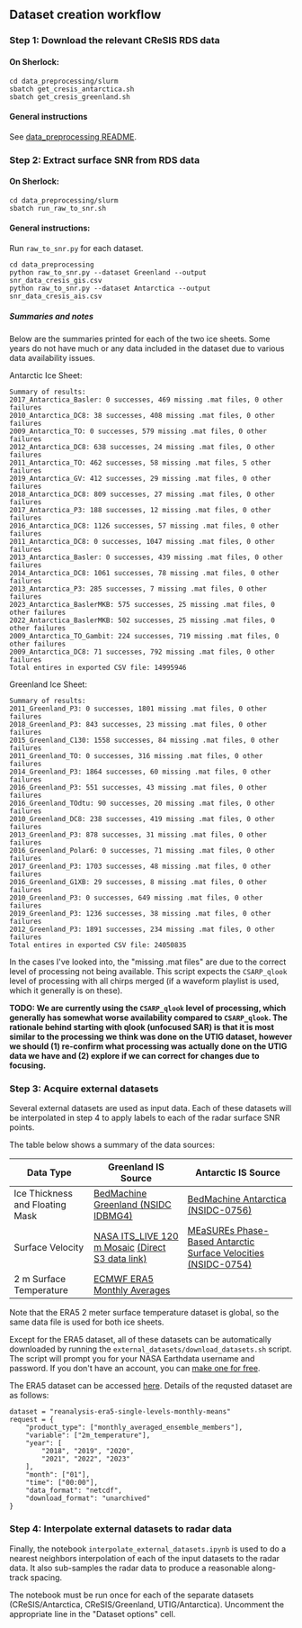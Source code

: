 ## Dataset creation workflow

### Step 1: Download the relevant CReSIS RDS data

#### On Sherlock:

```
cd data_preprocessing/slurm
sbatch get_cresis_antarctica.sh
sbatch get_cresis_greenland.sh
```

#### General instructions

See [data_preprocessing README](data_preprocessing/README.md).

### Step 2: Extract surface SNR from RDS data

#### On Sherlock:

```
cd data_preprocessing/slurm
sbatch run_raw_to_snr.sh
```

#### General instructions:

Run `raw_to_snr.py` for each dataset.

```
cd data_preprocessing
python raw_to_snr.py --dataset Greenland --output snr_data_cresis_gis.csv
python raw_to_snr.py --dataset Antarctica --output snr_data_cresis_ais.csv
```

##### Summaries and notes

Below are the summaries printed for each of the two ice sheets. Some years do not have much or any data included in the dataset due to various data availability issues.

Antarctic Ice Sheet:

```
Summary of results:
2017_Antarctica_Basler: 0 successes, 469 missing .mat files, 0 other failures
2010_Antarctica_DC8: 38 successes, 408 missing .mat files, 0 other failures
2009_Antarctica_TO: 0 successes, 579 missing .mat files, 0 other failures
2012_Antarctica_DC8: 638 successes, 24 missing .mat files, 0 other failures
2011_Antarctica_TO: 462 successes, 58 missing .mat files, 5 other failures
2019_Antarctica_GV: 412 successes, 29 missing .mat files, 0 other failures
2018_Antarctica_DC8: 809 successes, 27 missing .mat files, 0 other failures
2017_Antarctica_P3: 188 successes, 12 missing .mat files, 0 other failures
2016_Antarctica_DC8: 1126 successes, 57 missing .mat files, 0 other failures
2011_Antarctica_DC8: 0 successes, 1047 missing .mat files, 0 other failures
2013_Antarctica_Basler: 0 successes, 439 missing .mat files, 0 other failures
2014_Antarctica_DC8: 1061 successes, 78 missing .mat files, 0 other failures
2013_Antarctica_P3: 285 successes, 7 missing .mat files, 0 other failures
2023_Antarctica_BaslerMKB: 575 successes, 25 missing .mat files, 0 other failures
2022_Antarctica_BaslerMKB: 502 successes, 25 missing .mat files, 0 other failures
2009_Antarctica_TO_Gambit: 224 successes, 719 missing .mat files, 0 other failures
2009_Antarctica_DC8: 71 successes, 792 missing .mat files, 0 other failures
Total entires in exported CSV file: 14995946
```

Greenland Ice Sheet:

```
Summary of results:
2011_Greenland_P3: 0 successes, 1801 missing .mat files, 0 other failures
2018_Greenland_P3: 843 successes, 23 missing .mat files, 0 other failures
2015_Greenland_C130: 1558 successes, 84 missing .mat files, 0 other failures
2011_Greenland_TO: 0 successes, 316 missing .mat files, 0 other failures
2014_Greenland_P3: 1864 successes, 60 missing .mat files, 0 other failures
2016_Greenland_P3: 551 successes, 43 missing .mat files, 0 other failures
2016_Greenland_TOdtu: 90 successes, 20 missing .mat files, 0 other failures
2010_Greenland_DC8: 238 successes, 419 missing .mat files, 0 other failures
2013_Greenland_P3: 878 successes, 31 missing .mat files, 0 other failures
2016_Greenland_Polar6: 0 successes, 71 missing .mat files, 0 other failures
2017_Greenland_P3: 1703 successes, 48 missing .mat files, 0 other failures
2016_Greenland_G1XB: 29 successes, 8 missing .mat files, 0 other failures
2010_Greenland_P3: 0 successes, 649 missing .mat files, 0 other failures
2019_Greenland_P3: 1236 successes, 38 missing .mat files, 0 other failures
2012_Greenland_P3: 1891 successes, 234 missing .mat files, 0 other failures
Total entires in exported CSV file: 24050835
```

In the cases I've looked into, the "missing .mat files" are due to the correct level of processing not being available. This script expects the `CSARP_qlook` level of processing with all chirps merged (if a waveform playlist is used, which it generally is on these).

**TODO: We are currently using the `CSARP_qlook` level of processing, which generally has somewhat worse availability compared to `CSARP_qlook`. The rationale behind starting with qlook (unfocused SAR) is that it is most similar to the processing we think was done on the UTIG dataset, however we should (1) re-confirm what processing was actually done on the UTIG data we have and (2) explore if we can correct for changes due to focusing.**

### Step 3: Acquire external datasets

Several external datasets are used as input data. Each of these datasets will be interpolated in step 4 to apply labels to each of the radar surface SNR points.

The table below shows a summary of the data sources:

| Data Type | Greenland IS Source | Antarctic IS Source |
| --- | --- | --- |
| Ice Thickness and Floating Mask | [BedMachine Greenland (NSIDC IDBMG4)](https://nsidc.org/data/idbmg4/versions/5) | [BedMachine Antarctica (NSIDC-0756)](https://nsidc.org/data/nsidc-0756/versions/3) |
| Surface Velocity | [NASA ITS_LIVE 120 m Mosaic](https://its-live.jpl.nasa.gov/) [(Direct S3 data link)](https://its-live-data.s3.amazonaws.com/velocity_mosaic/v2/static/ITS_LIVE_velocity_120m_RGI05A_0000_v02.nc) | [MEaSUREs Phase-Based Antarctic Surface Velocities (NSIDC-0754)](https://nsidc.org/data/nsidc-0754/versions/1) |
| 2 m Surface Temperature | [ECMWF ERA5 Monthly Averages](https://cds.climate.copernicus.eu/datasets/reanalysis-era5-single-levels-monthly-means?tab=overview) |

Note that the ERA5 2 meter surface temperature dataset is global, so the same data file is used for both ice sheets.

Except for the ERA5 dataset, all of these datasets can be automatically downloaded by running the `external_datasets/download_datasets.sh` script. The script will prompt you for your NASA Earthdata username and password. If you don't have an account, you can [make one for free](https://urs.earthdata.nasa.gov/users/new).

The ERA5 dataset can be accessed [here](https://cds.climate.copernicus.eu/datasets/reanalysis-era5-single-levels-monthly-means?tab=overview). Details of the requsted dataset are as follows:

```
dataset = "reanalysis-era5-single-levels-monthly-means"
request = {
    "product_type": ["monthly_averaged_ensemble_members"],
    "variable": ["2m_temperature"],
    "year": [
        "2018", "2019", "2020",
        "2021", "2022", "2023"
    ],
    "month": ["01"],
    "time": ["00:00"],
    "data_format": "netcdf",
    "download_format": "unarchived"
}
```

### Step 4: Interpolate external datasets to radar data

Finally, the notebook `interpolate_external_datasets.ipynb` is used to do a nearest neighbors interpolation of each of the input datasets to the radar data. It also sub-samples the radar data to produce a reasonable along-track spacing.

The notebook must be run once for each of the separate datasets (CReSIS/Antarctica, CReSIS/Greenland, UTIG/Antarctica). Uncomment the appropriate line in the "Dataset options" cell.
